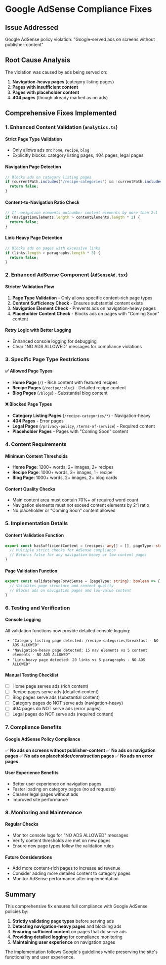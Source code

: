 # Google AdSense Compliance Fixes

## Issue Addressed
Google AdSense policy violation: "Google-served ads on screens without publisher-content"

## Root Cause Analysis
The violation was caused by ads being served on:
1. **Navigation-heavy pages** (category listing pages)
2. **Pages with insufficient content**
3. **Pages with placeholder content**
4. **404 pages** (though already marked as no ads)

## Comprehensive Fixes Implemented

### 1. Enhanced Content Validation (`analytics.ts`)

#### Strict Page Type Validation
- Only allows ads on: `home`, `recipe`, `blog`
- Explicitly blocks: category listing pages, 404 pages, legal pages

#### Navigation Page Detection
```typescript
// Blocks ads on category listing pages
if (currentPath.includes('/recipe-categories') && !currentPath.includes('/recipe/')) {
  return false;
}
```

#### Content-to-Navigation Ratio Check
```typescript
// If navigation elements outnumber content elements by more than 2:1
if (navigationElements.length > contentElements.length * 2) {
  return false;
}
```

#### Link-Heavy Page Detection
```typescript
// Blocks ads on pages with excessive links
if (links.length > paragraphs.length * 3) {
  return false;
}
```

### 2. Enhanced AdSense Component (`AdSenseAd.tsx`)

#### Stricter Validation Flow
1. **Page Type Validation** - Only allows specific content-rich page types
2. **Content Sufficiency Check** - Ensures substantial content exists
3. **Navigation Element Check** - Prevents ads on navigation-heavy pages
4. **Placeholder Content Check** - Blocks ads on pages with "Coming Soon" content

#### Retry Logic with Better Logging
- Enhanced console logging for debugging
- Clear "NO ADS ALLOWED" messages for compliance violations

### 3. Specific Page Type Restrictions

#### ✅ Allowed Page Types
- **Home Page** (`/`) - Rich content with featured recipes
- **Recipe Pages** (`/recipe/:slug`) - Detailed recipe content
- **Blog Pages** (`/blogs`) - Substantial blog content

#### ❌ Blocked Page Types
- **Category Listing Pages** (`/recipe-categories/*`) - Navigation-heavy
- **404 Pages** - Error pages
- **Legal Pages** (`/privacy-policy`, `/terms-of-service`) - Required content
- **Placeholder Pages** - Pages with "Coming Soon" content

### 4. Content Requirements

#### Minimum Content Thresholds
- **Home Page**: 1200+ words, 2+ images, 2+ recipes
- **Recipe Page**: 1000+ words, 3+ images, 1+ recipe
- **Blog Page**: 1000+ words, 2+ images, 2+ blog cards

#### Content Quality Checks
- Main content area must contain 70%+ of required word count
- Navigation elements must not exceed content elements by 2:1 ratio
- No placeholder or "Coming Soon" content allowed

### 5. Implementation Details

#### Content Validation Function
```typescript
export const hasSufficientContent = (recipes: any[] = [], pageType: string = 'default'): boolean => {
  // Multiple strict checks for AdSense compliance
  // Returns false for any navigation-heavy or low-content pages
}
```

#### Page Validation Function
```typescript
export const validatePageForAdSense = (pageType: string): boolean => {
  // Validates page structure and content quality
  // Blocks ads on navigation pages and low-value content
}
```

### 6. Testing and Verification

#### Console Logging
All validation functions now provide detailed console logging:
- `"Category listing page detected: /recipe-categories/breakfast - NO ADS ALLOWED"`
- `"Navigation-heavy page detected: 15 nav elements vs 5 content elements - NO ADS ALLOWED"`
- `"Link-heavy page detected: 20 links vs 5 paragraphs - NO ADS ALLOWED"`

#### Manual Testing Checklist
- [ ] Home page serves ads (rich content)
- [ ] Recipe pages serve ads (detailed content)
- [ ] Blog pages serve ads (substantial content)
- [ ] Category pages do NOT serve ads (navigation-heavy)
- [ ] 404 pages do NOT serve ads (error pages)
- [ ] Legal pages do NOT serve ads (required content)

### 7. Compliance Benefits

#### Google AdSense Policy Compliance
✅ **No ads on screens without publisher-content**
✅ **No ads on navigation pages**
✅ **No ads on placeholder/construction pages**
✅ **No ads on error pages**

#### User Experience Benefits
- Better user experience on navigation pages
- Faster loading on category pages (no ad requests)
- Cleaner legal pages without ads
- Improved site performance

### 8. Monitoring and Maintenance

#### Regular Checks
- Monitor console logs for "NO ADS ALLOWED" messages
- Verify content thresholds are met on new pages
- Ensure new page types follow the validation rules

#### Future Considerations
- Add more content-rich pages to increase ad revenue
- Consider adding more detailed content to category pages
- Monitor AdSense performance after implementation

## Summary

This comprehensive fix ensures full compliance with Google AdSense policies by:

1. **Strictly validating page types** before serving ads
2. **Detecting navigation-heavy pages** and blocking ads
3. **Ensuring sufficient content** on pages that do serve ads
4. **Providing detailed logging** for compliance monitoring
5. **Maintaining user experience** on navigation pages

The implementation follows Google's guidelines while preserving the site's functionality and user experience. 